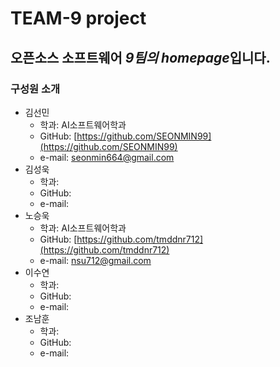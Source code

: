 # TEAM-9 project

## 오픈소스 소프트웨어 *9팀의 homepage*입니다. 

### 구성원 소개
+ 김선민
    + 학과: AI소프트웨어학과
    + GitHub: [https://github.com/SEONMIN99](https://github.com/SEONMIN99)
    + e-mail: seonmin664@gmail.com
+ 김성욱
    + 학과:
    + GitHub: 
    + e-mail: 
+ 노승욱
    + 학과: AI소프트웨어학과
    + GitHub: [https://github.com/tmddnr712](https://github.com/tmddnr712)
    + e-mail: nsu712@gmail.com
+ 이수연
    + 학과:
    + GitHub: 
    + e-mail: 
+ 조남훈
    + 학과:
    + GitHub: 
    + e-mail: 